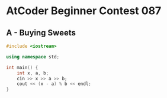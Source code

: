 # AtCoder Beginner Contest 087
## A - Buying Sweets
```cpp
#include <iostream>

using namespace std;

int main() {
    int x, a, b;
    cin >> x >> a >> b;
    cout << (x - a) % b << endl;
}
```

